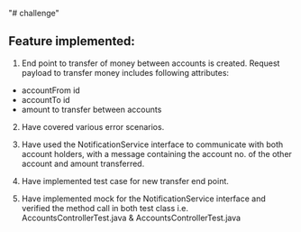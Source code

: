 "# challenge" 

## Feature implemented:

1. End point to transfer of money between accounts is created. Request payload to transfer money includes following attributes:
* accountFrom id
* accountTo id
* amount to transfer between accounts

2. Have covered various error scenarios.

3. Have used the NotificationService interface to communicate with both account holders, with a message containing the account no. of the other account and amount transferred.

4. Have implemented test case for new transfer end point.

5. Have implemented mock for the NotificationService interface and verified the method call in both test class i.e. AccountsControllerTest.java & AccountsControllerTest.java
 
